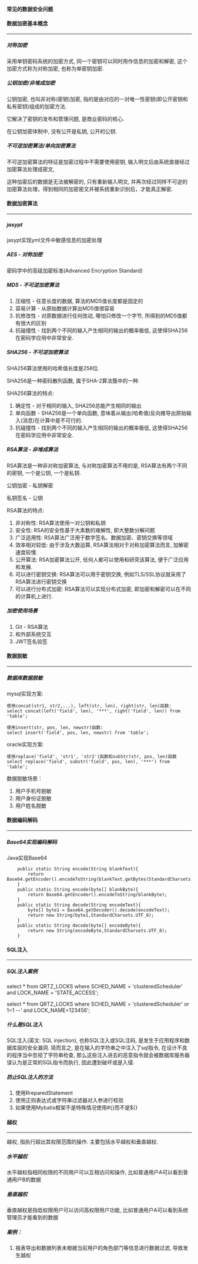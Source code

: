 #### 常见的数据安全问题

#### 数据加密基本概念

---

##### 对称加密

采用单钥密码系统的加密方式, 同一个密钥可以同时用作信息的加密和解密, 这个加密方式称为对称加密, 也称为单密钥加密.

##### 公钥加密/非堆成加密

公钥加密, 也叫非对称(密钥)加密, 指的是由对应的一对唯一性密钥(即公开密钥和私有密钥)组成的加密方法.

它解决了密钥的发布和管理问题, 是商业密码的核心.

在公钥加密体制中, 没有公开是私钥, 公开的公钥.

##### 不可逆加密算法/单向加密算法

不可逆加密算法的特征是加密过程中不需要使用密钥, 输入明文后由系统直接经过加密算法处理成密文, 

这种加密后的数据是无法被解密的, 只有重新输入明文, 并再次经过同样不可逆的加密算法处理，得到相同的加密密文并被系统重新识别后，才能真正解密.

#### 数据加密算法

---

##### jasypt

jasypt实现yml文件中敏感信息的加密处理

##### AES - 对称加密

密码学中的高级加密标准(Advanced Encryption Standard)



##### MD5 - 不可逆加密算法

1. 压缩性 - 任意长度的数据, 算法的MD5值长度都是固定的
2. 容易计算 - 从原始数据计算出MD5值很容易
3. 抗修改性 - 对原数据进行任何改动, 哪怕只修改一个字节, 所得到的MD5值都有很大的区别
4. 抗碰撞性 - 找到两个不同的输入产生相同的输出的概率极低, 这使得SHA256在密码学应用中非常安全.

##### SHA256 - 不可逆加密算法

SHA256算法使用的哈希值长度是256位.

SHA256是一种密码散列函数, 属于SHA-2算法簇中的一种.

SHA256算法的特点:

1. 确定性 - 对于相同的输入, SHA256总能产生相同的输出
2. 单向函数 - SHA256是一个单向函数, 意味着从输出(哈希值)反向推导出原始输入(消息)在计算中是不可行的.
3. 抗碰撞性 - 找到两个不同的输入产生相同的输出的概率极低, 这使得SHA256在密码学应用中非常安全.

##### RSA算法 - 非堆成算法

RSA算法是一种非对称加密算法, 与对称加密算法不用的是, RSA算法有两个不同的密钥, 一个是公钥, 一个是私钥.

公钥加密 - 私钥解密

私钥签名 - 公钥

RSA算法的特点:

1. 非对称性: RSA算法使用一对公钥和私钥
2. 安全性: RSA的安全性基于大素数的难解性, 即大整数分解问题
3. 广泛适用性: RSA算法广泛用于数字签名、数据加密、密钥交换等领域
4. 效率相对较低: 由于涉及大数运算, RSA算法相对于对称加密算法而言, 加解密速度较慢.
5. 公开算法: RSA加密算法公开, 任何人都可以使用和研究该算法, 便于广泛应用和发展.
6. 可以进行密钥交换: RSA算法可以用于密钥交换, 例如TLS/SSL协议就采用了RSA算法进行密钥交换
7. 可以进行分布式加密: RSA算法可以实现分布式加密, 即加密和解密可以在不同的计算机上进行.

##### 加密使用场景

1. Git - RSA算法
2. 和外部系统交互
3. JWT签名验签

#### 数据脱敏

---

##### 数据库数据脱敏

mysql实现方案:

```
使用concat(str1, str2,...), left(str, len), right(str, len)函数:
select concat(left('field', len), '***', right('field', len)) from 'table';

使用insert(str, pos, len, newstr)函数:
select insert('field', pos, len, newstr) from 'table';
```

oracle实现方案:

```
使用replace('field', 'str1', 'str2')函数和subStr(str, pos, len)函数
select replace('field', substr('field', pos, len), '***') from 'table';
```

数据脱敏场景：

1. 用户手机号脱敏
2. 用户身份证脱敏
3. 用户姓名脱敏

#### 数据编码解码

---

##### Base64实现编码解码

Java实现Base64

```
    public static String encode(String blankText){
        return  Base64.getEncoder().encodeToString(blankText.getBytes(StandardCharsets.UTF_8));
    }
    public static String encode(byte[] blankByte){
        return Base64.getEncoder().encodeToString(blankByte);
    }
    public static String decode(String encodeText){
        byte[] byte1 = Base64.getDecoder().decode(encodeText);
        return new String(byte1,StandardCharsets.UTF_8);
    }
    public static String decode(byte[] encodeByte){
        return new String(encodeByte,StandardCharsets.UTF_8);
    }
```

#### SQL注入

---

##### SQL注入案例

select * from QRTZ_LOCKS where SCHED_NAME = 'clusteredScheduler' and LOCK_NAME = 'STATE_ACCESS';

select * from QRTZ_LOCKS where SCHED_NAME = 'clusteredScheduler' or 1=1 --'  and LOCK_NAME=123456';

##### 什么是SQL注入

SQL注入(英文: SQL injection), 也称SQL注入或SQL注码, 是发生于应用程序和数据库层的安全漏洞. 简而言之, 是在输入的字符串之中注入了sql指令, 在设计不良的程序当中忽视了字符串检查, 那么这些注入进去的恶意指令就会被数据库服务器误认为是正常的SQL指令而执行, 因此遭到破坏或是入侵.

##### 防止SQL注入的方法

1. 使用RreparedStatement
2. 使用正则表达式或字符串过滤器对入参进行校验
3. 如果使用Mybatis框架不是特殊情况使用#{}而不是${}

#### 越权

---

越权, 指执行超出其权限范围的操作. 主要包括水平越权和垂直越权.

##### 水平越权

水平越权指相同权限的不同用户可以互相访问和操作, 比如普通用户A可以看到普通用户B的数据

##### 垂直越权

垂直越权是指低权限用户可以访问高权限用户功能, 比如普通用户A可以看到系统管理员才能看到的数据

##### 案例：

1. 报表导出和数据列表未根据当前用户的角色部门等信息进行数据过滤, 导致发生越权

















